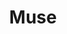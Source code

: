 ---
title: Muse
shortDescription: "Muse was a startup that grew out of a class project to provide a platform where music listeners could explore new music and meet new people through an analysis of their music taste. Throughout the duration of the project, we were tasked with both designing a brand and creating the software for the mobile application"
year: "2021"
skills: ["some", "more"]
color1: "#FFF"
color2: "black"
color3: "red"
colorBkg1: "#202020"
colorBkg2: "#FFF"
colorTxt1: "#FFF"
colorTxt2: "#202020"
backgroundPatternSrc: ""
mainImageSrc: "assets/images/muse/muse-main.png"
font: "'Raleway', sans-serif"
class: "muse"
headerImgSrc: "assets/images/muse/muse-header.svg"
---